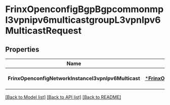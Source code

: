 # FrinxOpenconfigBgpBgpcommonmpl3vpnipv6multicastgroupL3vpnIpv6MulticastRequest

## Properties
Name | Type | Description | Notes
------------ | ------------- | ------------- | -------------
**FrinxOpenconfigNetworkInstancel3vpnIpv6Multicast** | [***FrinxOpenconfigBgpBgpcommonmpl3vpnipv6multicastgroupL3vpnIpv6Multicast**](frinx.openconfig.bgp.bgpcommonmpl3vpnipv6multicastgroup.L3vpnIpv6Multicast.md) |  | [optional] [default to null]

[[Back to Model list]](../README.md#documentation-for-models) [[Back to API list]](../README.md#documentation-for-api-endpoints) [[Back to README]](../README.md)



